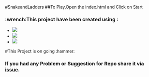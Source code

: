 #SnakeandLadders
##To Play,Open the index.html and Click on Start
<section>
  <h3>:wrench:This project have been created using :</h3>
  <ul>
    <li><img src="{https://img.shields.io/badge/HTML5-E34F26?style=for-the-badge&logo=html5&logoColor=white}"/></li>
    <li><img src="{https://img.shields.io/badge/CSS3-1572B6?style=for-the-badge&logo=css3&logoColor=white}"></li>
    <li><img src="{https://img.shields.io/badge/JavaScript-323330?style=for-the-badge&logo=javascript&logoColor=F7DF1E}"/></li>
  </ul>
</section>
#This Project is on going :hammer:
<h3>If you had any Problem or Suggestion for Repo share it via <a href= 'https://github.com/rzr1r/SnakeandLadders/issues'>issue</a>.</h3>

